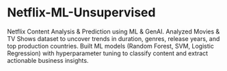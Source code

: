 # Netflix-ML-Unsupervised
Netflix Content Analysis &amp; Prediction using ML &amp; GenAI. Analyzed Movies &amp; TV Shows dataset to uncover trends in duration, genres, release years, and top production countries. Built ML models (Random Forest, SVM, Logistic Regression) with hyperparameter tuning to classify content and extract actionable business insights.
